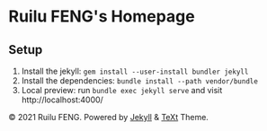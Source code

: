 # Ruilu FENG's Homepage

## Setup
1. Install the jekyll: `gem install --user-install bundler jekyll`
2. Install the dependencies:
`bundle install --path vendor/bundle`
3. Local preview: run `bundle exec jekyll serve` and visit http://localhost:4000/

© 2021 Ruilu FENG. 
Powered by [Jekyll](http://jekyllrb.com/) & [TeXt](https://github.com/kitian616/jekyll-TeXt-theme) Theme.
